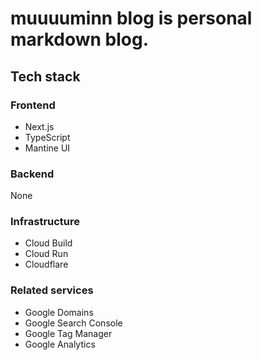 # muuuuminn blog is personal markdown blog.

## Tech stack
### Frontend
- Next.js
- TypeScript
- Mantine UI

### Backend
None

### Infrastructure
- Cloud Build
- Cloud Run
- Cloudflare

### Related services
- Google Domains
- Google Search Console
- Google Tag Manager
- Google Analytics

